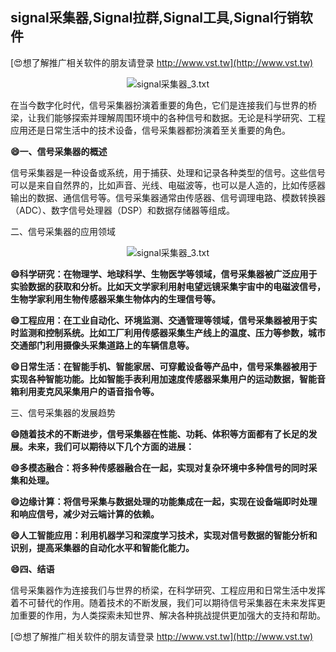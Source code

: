 ## **signal采集器,Signal拉群,Signal工具,Signal行销软件**

[😍想了解推广相关软件的朋友请登录 http://www.vst.tw](http://www.vst.tw)

 <center><img src="https://vst.tw/MP4/tuiguang/png/7.png" alt="signal采集器_3.txt"></center>

在当今数字化时代，信号采集器扮演着重要的角色，它们是连接我们与世界的桥梁，让我们能够探索并理解周围环境中的各种信号和数据。无论是科学研究、工程应用还是日常生活中的技术设备，信号采集器都扮演着至关重要的角色。

**😄一、信号采集器的概述**

信号采集器是一种设备或系统，用于捕获、处理和记录各种类型的信号。这些信号可以是来自自然界的，比如声音、光线、电磁波等，也可以是人造的，比如传感器输出的数据、通信信号等。信号采集器通常由传感器、信号调理电路、模数转换器（ADC）、数字信号处理器（DSP）和数据存储器等组成。

二、信号采集器的应用领域

 <center><img src="https://vst.tw/MP4/tuiguang/png/0.png" alt="signal采集器_3.txt"></center>

**😄科学研究：在物理学、地球科学、生物医学等领域，信号采集器被广泛应用于实验数据的获取和分析。比如天文学家利用射电望远镜采集宇宙中的电磁波信号，生物学家利用生物传感器采集生物体内的生理信号等。**

**😄工程应用：在工业自动化、环境监测、交通管理等领域，信号采集器被用于实时监测和控制系统。比如工厂利用传感器采集生产线上的温度、压力等参数，城市交通部门利用摄像头采集道路上的车辆信息等。**

**😄日常生活：在智能手机、智能家居、可穿戴设备等产品中，信号采集器被用于实现各种智能功能。比如智能手表利用加速度传感器采集用户的运动数据，智能音箱利用麦克风采集用户的语音指令等。**

三、信号采集器的发展趋势

**😄随着技术的不断进步，信号采集器在性能、功耗、体积等方面都有了长足的发展。未来，我们可以期待以下几个方面的进展：**

**😄多模态融合：将多种传感器融合在一起，实现对复杂环境中多种信号的同时采集和处理。**

**😄边缘计算：将信号采集与数据处理的功能集成在一起，实现在设备端即时处理和响应信号，减少对云端计算的依赖。**

**😄人工智能应用：利用机器学习和深度学习技术，实现对信号数据的智能分析和识别，提高采集器的自动化水平和智能化能力。**

**😄四、结语**

信号采集器作为连接我们与世界的桥梁，在科学研究、工程应用和日常生活中发挥着不可替代的作用。随着技术的不断发展，我们可以期待信号采集器在未来发挥更加重要的作用，为人类探索未知世界、解决各种挑战提供更加强大的支持和帮助。

[😍想了解推广相关软件的朋友请登录 http://www.vst.tw](http://www.vst.tw)



